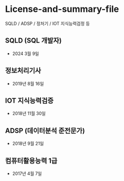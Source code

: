 # License-and-summary-file
SQLD / ADSP / 정처기 / IOT 지식능력검정 등

## SQLD (SQL 개발자)
- 2024 3월 9일

## 정보처리기사 
- 2019년 8월 16일

## IOT 지식능력검증
- 2018년 11월 30일

## ADSP (데이터분석 준전문가)
- 2018년 9월 21일

## 컴퓨터활용능력 1급
- 2017년 4월 7일
